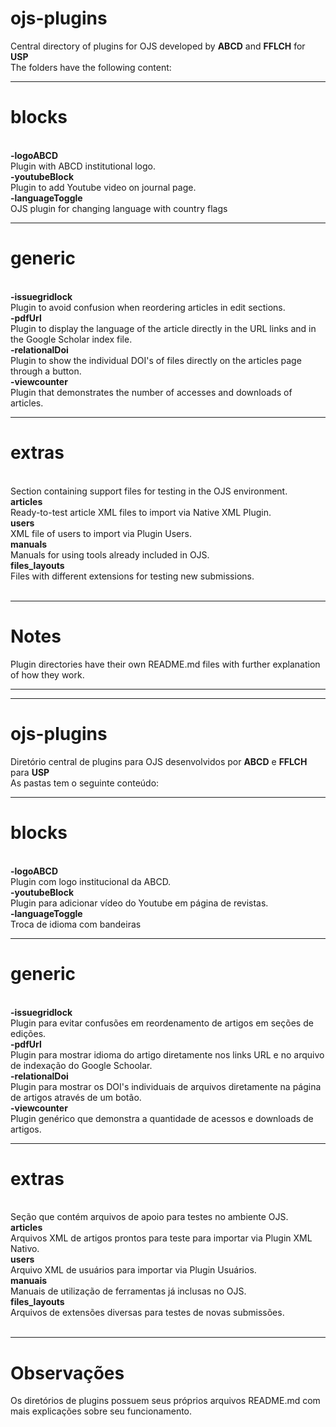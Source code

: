 
<b><h1>ojs-plugins</h1></b>

Central directory of plugins for OJS developed by <b>ABCD</b> and <b>FFLCH</b> for <b>USP</b><br>
The folders have the following content:<br>
<hr>
<b><h1>blocks</h1></b><br>
<b>-logoABCD</b><br>
   Plugin with ABCD institutional logo.<br>
<b>-youtubeBlock</b><br>
Plugin to add Youtube video on journal page.<br>
<b>-languageToggle</b><br>
OJS plugin for changing language with country flags<br>


<hr>
<b><h1>generic</h1></b><br>
<b>-issuegridlock</b><br>
   Plugin to avoid confusion when reordering articles in edit sections.<br>
<b>-pdfUrl</b><br>
   Plugin to display the language of the article directly in the URL links and in the Google Scholar index file.<br>
<b>-relationalDoi</b><br>
Plugin to show the individual DOI's of files directly on the articles page through a button.<br>
<b>-viewcounter</b><br>
   Plugin that demonstrates the number of accesses and downloads of articles.<br>

<hr>
<b><h1>extras</h1></b><br>
Section containing support files for testing in the OJS environment.<br>
<b>articles</b><br>
   Ready-to-test article XML files to import via Native XML Plugin.<br>
<b>users</b><br>
   XML file of users to import via Plugin Users.<br>
<b>manuals</b><br>
   Manuals for using tools already included in OJS. <br>
<b>files_layouts</b><br>
   Files with different extensions for testing new submissions.<br><br>
   <hr>
   <h1>Notes</h1>
   Plugin directories have their own README.md files with further explanation of how they work.


<hr>
<hr>
<b><h1>ojs-plugins</h1></b>

Diretório central de plugins para OJS desenvolvidos por <b>ABCD</b> e <b>FFLCH</b> para <b>USP</b><br>
As pastas tem o seguinte conteúdo:<br>
<hr>
<b><h1>blocks</h1></b><br>
	<b>-logoABCD</b><br>
  Plugin com logo institucional da ABCD.<br>
	<b>-youtubeBlock</b><br>
Plugin para adicionar vídeo do Youtube em página de revistas.<br>
<b>-languageToggle</b><br>
Troca de idioma com bandeiras

<hr>
<b><h1>generic</h1></b><br>
	<b>-issuegridlock</b><br>
  Plugin para evitar confusões em reordenamento de artigos em seções de edições.<br>
	<b>-pdfUrl</b><br>
  Plugin para mostrar idioma do artigo diretamente nos links URL e no arquivo de indexação do Google Schoolar.<br>
	<b>-relationalDoi</b><br>
Plugin para mostrar os DOI's individuais de arquivos diretamente na página de artigos através de um botão.<br>
<b>-viewcounter</b><br>
   Plugin genérico que demonstra a quantidade de acessos e downloads de artigos.<br>


<hr>
<b><h1>extras</h1></b><br>
Seção que contém arquivos de apoio para testes no ambiente OJS.<br>
	<b>articles</b><br>
  Arquivos XML de artigos prontos para teste para importar via Plugin XML Nativo.<br>
	<b>users</b><br>
  Arquivo XML de usuários para importar via Plugin Usuários.<br>
	<b>manuais</b><br>
  Manuais de utilização de ferramentas já inclusas no OJS. <br>
	<b>files_layouts</b><br>
  Arquivos de extensões diversas para testes de novas submissões.<br><br>
  <hr>
  <h1>Observações</h1>
  Os diretórios de plugins possuem seus próprios arquivos README.md com mais explicações sobre seu funcionamento.
